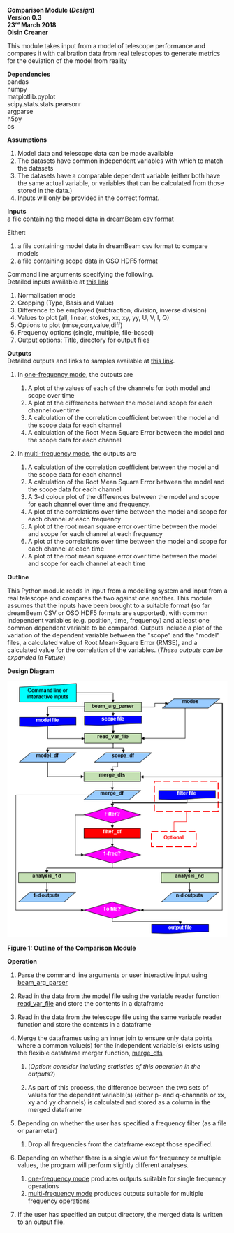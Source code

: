 **Comparison Module (*Design*)\
Version 0.3\
23ʳᵈ March 2018\
Oisin Creaner**

This module takes input from a model of telescope performance and
compares it with calibration data from real telescopes to generate
metrics for the deviation of the model from reality

**Dependencies**\
pandas\
numpy\
matplotlib.pyplot\
scipy.stats.stats.pearsonr\
argparse\
h5py\
os

**Assumptions**

1.  Model data and telescope data can be made available
2.  The datasets have common independent variables with which to match
    the datasets
3.  The datasets have a comparable dependent variable (either both have the same 
    actual variable, or variables that can be calculated from those stored in the data.)
4.  Inputs will only be provided in the correct format.

**Inputs**\
a file containing the model data in [dreamBeam csv format](/DreamBeam_Source_data_description.md)

Either:
1.  a file containing model data in dreamBeam csv format to compare models
2.  a file containing scope data in OSO HDF5 format

Command line arguments specifying the following.  
Detailed inputs available at [this link](/comparison_module/readme.md)
1.  Normalisation mode
2.  Cropping (Type, Basis and Value)
3.  Difference to be employed (subtraction, division, inverse division)
4.  Values to plot (all, linear, stokes, xx, xy, yy, U, V, I, Q)
5.  Options to plot (rmse,corr,value,diff)
6.  Frequency options (single, multiple, file-based)
7.  Output options: Title, directory for output files

**Outputs**\
Detailed outputs and links to samples available at [this link](/comparison_module/readme.md).

1.  In [one-frequency mode](/comparison_module/function_docs/analysis_1d.md), the outputs are
    1.  A plot of the values of each of the channels for both model and scope over time
    2.  A plot of the differences between the model and scope for each channel over time
    3.  A calculation of the correlation coefficient between the model
        and the scope data for each channel
    4.  A calculation of the Root Mean Square Error between the model
        and the scope data for each channel

2.  In [multi-frequency mode](/comparison_module/function_docs/analysis_nd.md), the outputs are
    1.  A calculation of the correlation coefficient between the model
        and the scope data for each channel
    2.  A calculation of the Root Mean Square Error between the model
        and the scope data for each channel
    3.  A 3-d colour plot of the differences between the model and scope
        for each channel over time and frequency.  
    4.  A plot of the correlations over time between the model and scope for each channel at each frequency
    5.  A plot of the root mean square error over time between the model and scope for each channel at each frequency        
    6.  A plot of the correlations over time between the model and scope for each channel at each time
    7.  A plot of the root mean square error over time between the model and scope for each channel at each time     

**Outline**

This Python module reads in input from a modelling system and input from a real
telescope and compares the two against one another. This module assumes
that the inputs have been brought to a suitable format (so far dreamBeam CSV 
or OSO HDF5 formats are supported), with common
independent variables (e.g. position, time, frequency) and at least one
common dependent variable to be compared. Outputs include a plot of the
variation of the dependent variable between the "scope" and the "model" files, 
a calculated value of Root
Mean-Square Error (RMSE), and a calculated value for the correlation of
the variables. (*These outputs can be expanded in Future*)

**Design Diagram**

![Design Diagram](../images/comparison_module_fig1_v5.PNG)

**Figure 1: Outline of the Comparison Module**

**Operation**

1. Parse the command line arguments or user interactive input using 
[beam_arg_parser](/comparison_module/function_docs/arg_parser.md)
2. Read in the data from the model file using the variable reader function 
[read_var_file](/comparison_module/function_docs/file_reading_functions.md)
and store the contents in a dataframe
   
3.  Read in the data from the telescope file using the same variable reader function and store the contents in a
    dataframe

4.  Merge the dataframes using an inner join to ensure only data points
    where a common value(s) for the independent variable(s) exists using 
    the flexible dataframe merger function, 
    [merge_dfs](/comparison_module/function_docs/merge_dfs.md)
    1.  (*Option: consider including statistics of this operation in the outputs?*)

    2.  As part of this process, the difference between the two sets of values for the dependent
        variable(s) (either p- and q-channels or xx, xy and yy channels) 
        is calculated and stored as a column in the merged dataframe
5.  Depending on whether the user has specified a frequency filter (as a file or parameter)
    1.  Drop all frequencies from the dataframe except those specified.
6.  Depending on whether there is a single value for frequency or multiple values, 
    the program will perform slightly different analyses.  
    1.  [one-frequency mode](/comparison_module/function_docs/analysis_1d.md) 
    produces outputs suitable for single frequency operations 
    2.  [multi-frequency mode](/comparison_module/function_docs/analysis_nd.md)
        produces outputs suitable for multiple frequency operations 
7.  If the user has specified an output directory, the merged data is written to an output file.
   

